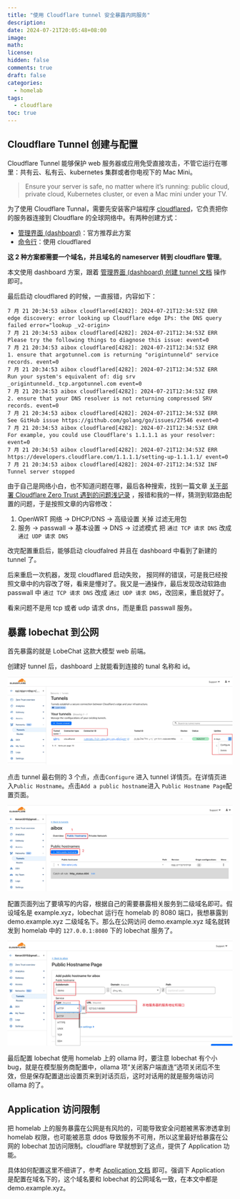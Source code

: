 ```yaml
---
title: "使用 Cloudflare tunnel 安全暴露内网服务"
description:
date: 2024-07-21T20:05:48+08:00
image:
math:
license:
hidden: false
comments: true
draft: false
categories:
  - homelab
tags:
  - cloudflare
toc: true
---
```


## Cloudflare Tunnel 创建与配置

Cloudflare Tunnel 能够保护 web 服务器或应用免受直接攻击，不管它运行在哪里：共有云、私有云、kubernetes 集群或者你电视下的 Mac Mini。

> Ensure your server is safe, no matter where it’s running: public cloud, private cloud, Kubernetes cluster, or even a Mac mini under your TV.

为了使用 Cloudflare Tunnal，需要先安装客户端程序 [cloudflared](https://github.com/cloudflare/cloudflared)，它负责把你的服务器连接到 Cloudflare 的全球网络中。有两种创建方式：

- [管理界面 (dashboard)](https://developers.cloudflare.com/cloudflare-one/connections/connect-networks/get-started/create-remote-tunnel/)：官方推荐此方案
- [命令行](https://developers.cloudflare.com/cloudflare-one/connections/connect-networks/get-started/create-local-tunnel/)：使用 cloudflared

**这 2 种方案都需要一个域名，并且域名的 nameserver 转到 cloudflare 管理**。

本文使用 dashboard 方案，跟着 [管理界面 (dashboard) 创建 tunnel 文档](https://developers.cloudflare.com/cloudflare-one/connections/connect-networks/get-started/create-remote-tunnel/) 操作即可。

最后启动 cloudflared 的时候，一直报错，内容如下：

```shell
7 月 21 20:34:53 aibox cloudflared[4282]: 2024-07-21T12:34:53Z ERR edge discovery: error looking up Cloudflare edge IPs: the DNS query failed error="lookup _v2-origin>
7 月 21 20:34:53 aibox cloudflared[4282]: 2024-07-21T12:34:53Z ERR Please try the following things to diagnose this issue: event=0
7 月 21 20:34:53 aibox cloudflared[4282]: 2024-07-21T12:34:53Z ERR   1. ensure that argotunnel.com is returning "origintunneld" service records. event=0
7 月 21 20:34:53 aibox cloudflared[4282]: 2024-07-21T12:34:53Z ERR      Run your system's equivalent of: dig srv _origintunneld._tcp.argotunnel.com event=0
7 月 21 20:34:53 aibox cloudflared[4282]: 2024-07-21T12:34:53Z ERR   2. ensure that your DNS resolver is not returning compressed SRV records. event=0
7 月 21 20:34:53 aibox cloudflared[4282]: 2024-07-21T12:34:53Z ERR      See GitHub issue https://github.com/golang/go/issues/27546 event=0
7 月 21 20:34:53 aibox cloudflared[4282]: 2024-07-21T12:34:53Z ERR      For example, you could use Cloudflare's 1.1.1.1 as your resolver: event=0
7 月 21 20:34:53 aibox cloudflared[4282]: 2024-07-21T12:34:53Z ERR      https://developers.cloudflare.com/1.1.1.1/setting-up-1.1.1.1/ event=0
7 月 21 20:34:53 aibox cloudflared[4282]: 2024-07-21T12:34:53Z INF Tunnel server stopped
```

由于自己是网络小白，也不知道问题在哪，最后各种搜索，找到一篇文章 [关于部署 Cloudflare Zero Trust 遇到的问题浅记录](https://lanyundev.com/posts/506bd0fe) ，报错和我的一样，猜测到软路由配置的问题，于是按照文章的内容修改：

1. OpenWRT 网络 -> DHCP/DNS -> 高级设置 关掉 过滤无用包
2. 服务 -> passwall -> 基本设置 -> DNS -> 过滤模式 把 `通过 TCP 请求 DNS` 改成 `通过 UDP 请求 DNS`

改完配置重启后，能够启动 cloudfalred 并且在 dashboard 中看到了新建的 tunnel 了。

后来重启一次机器，发现 cloudflared 启动失败， 报同样的错误，可是我已经按照文章中的内容改了呀，看来是懵对了。我又是一通操作，最后发现改动软路由 passwall 中 `通过 TCP 请求 DNS` 改成 `通过 UDP 请求 DNS`，改回来，重启就好了。

看来问题不是用 tcp 或者 udp 请求 dns，而是重启 passwall 服务。

## 暴露 lobechat 到公网

首先暴露的就是 LobeChat 这款大模型 web 前端。

创建好 tunnel 后，dashboard 上就能看到连接的 tunal 名称和 id。

![](https://github.com/alwqx/picx-images-hosting/raw/master/blog/2024/cloudflare-tunnel-0.969n7t8375.webp)

点击 tunnel 最右侧的 3 个点，点击`Configure` 进入 tunnel 详情页。在详情页进入`Public Hostname`。点击`Add a public hostname`进入 `Public Hostname Page`配置页面。

![](https://github.com/alwqx/picx-images-hosting/raw/master/blog/2024/cloudflare-tunnel-2.64dr6lddn2.webp)

配置页面列出了要填写的内容，根据自己的需要暴露相关服务到二级域名即可。假设域名是 example.xyz，lobechat 运行在 homelab 的 8080 端口，我想暴露到 demo.example.xyz 二级域名下。那么在公网访问 demo.example.xyz 域名就转发到 homelab 中的 `127.0.0.1:8080` 下的 lobechat 服务了。

![](https://github.com/alwqx/picx-images-hosting/raw/master/blog/2024/cloudflare-tunnel-1.92q1a3qsqb.webp)

最后配置 lobechat 使用 homelab 上的 ollama 时，要注意 lobechat 有个小 bug，就是在模型服务商配置中，ollama 项“关闭客户端直连”选项关闭后不生效，但是保存配置退出设置页来到对话页后，这时对话用的就是服务端访问 ollama 的了。

## Application 访问限制

把 homelab 上的服务暴露在公网是有风险的，可能导致安全问题被黑客渗透拿到 homelab 权限，也可能被恶意 ddos 导致服务不可用，所以这里最好给暴露在公网的 lobechat 加访问限制。cloudflare 早就想到了这点，提供了 Application 功能。

具体如何配置这里不细讲了，参考 [Application 文档](https://developers.cloudflare.com/cloudflare-one/applications/) 即可。强调下 Application 是配置在域名下的，这个域名要和 lobechat 的公网域名一致，在本文中都是 demo.example.xyz。
